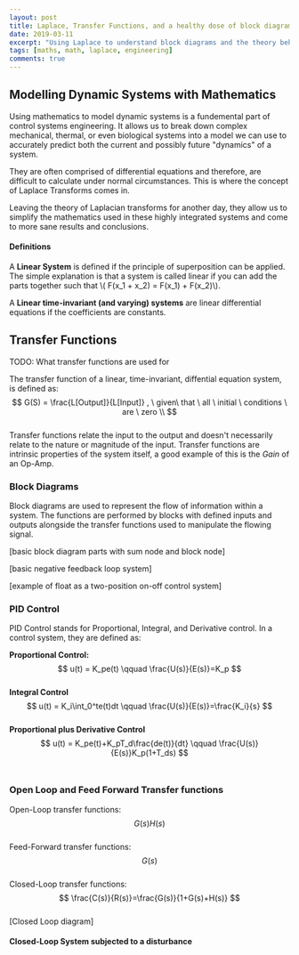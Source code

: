 ```yaml
---
layout: post
title: Laplace, Transfer Functions, and a healthy dose of block diagrams.
date: 2019-03-11
excerpt: "Using Laplace to understand block diagrams and the theory behind basic control systems"
tags: [maths, math, laplace, engineering]
comments: true
---
```


## Modelling Dynamic Systems with Mathematics

Using mathematics to model dynamic systems is a fundemental part of control systems engineering. It allows us to break down complex mechanical, thermal, or even biological systems into a model we can use to accurately predict both the current and possibly future "dynamics" of a system. 

They are often comprised of differential equations and therefore, are difficult to calculate under normal circumstances. This is where the concept of Laplace Transforms comes in.

Leaving the theory of Laplacian transforms for another day, they allow us to simplify the mathematics used in these highly integrated systems and come to more sane results and conclusions.

#### Definitions

A **Linear System** is defined if the principle of superposition can be applied. The simple explanation is that a system is called linear if you can add the parts together such that \\(  F(x_1 + x_2) = F(x_1) + F(x_2)\\).

A **Linear time-invariant (and varying) systems** are linear differential equations if the coefficients are constants. 

## Transfer Functions

TODO:  What transfer functions are used for

The transfer function of a linear, time-invariant, diffential equation system, is defined as:
$$
G(S) = \frac{L[Output]}{L[Input]} , \ given\ that \ all \ initial \ conditions \ are \ zero \\
$$
<br>
Transfer functions relate the input to the output and doesn't necessarily relate to the nature or magnitude of the input. Transfer functions are intrinsic properties of the system itself, a good example of this is the *Gain* of an Op-Amp.

### Block Diagrams

Block diagrams are used to represent the flow of information within a system. The functions are performed by blocks with defined inputs and outputs alongside the transfer functions used to manipulate the flowing signal.

[basic block diagram parts with sum node and block node]

[basic negative feedback loop system]

[example of float as a two-position on-off control system]

### PID Control

PID Control stands for Proportional, Integral, and Derivative control. In a control system, they are defined as:

**Proportional Control:**
$$
u(t) = K_pe(t) \qquad \frac{U(s)}{E(s)}=K_p
$$
<br>
**Integral Control**
$$
u(t) = K_i\int_0^te(t)dt \qquad \frac{U(s)}{E(s)}=\frac{K_i}{s}
$$
<br>
**Proportional plus Derivative Control**
$$
u(t) = K_pe(t)+K_pT_d\frac{de(t)}{dt} \qquad \frac{U(s)}{E(s)}K_p(1+T_ds)
$$
<br>
### Open Loop and Feed Forward Transfer functions

Open-Loop transfer functions:
$$
G(s)H(s)
$$
<br>
Feed-Forward transfer functions:
$$
G(s)
$$
<br>
Closed-Loop transfer functions:
$$
\frac{C(s)}{R(s)}=\frac{G(s)}{1+G(s)+H(s)}
$$
<br>
[Closed Loop diagram]

#### Closed-Loop System subjected to a disturbance

